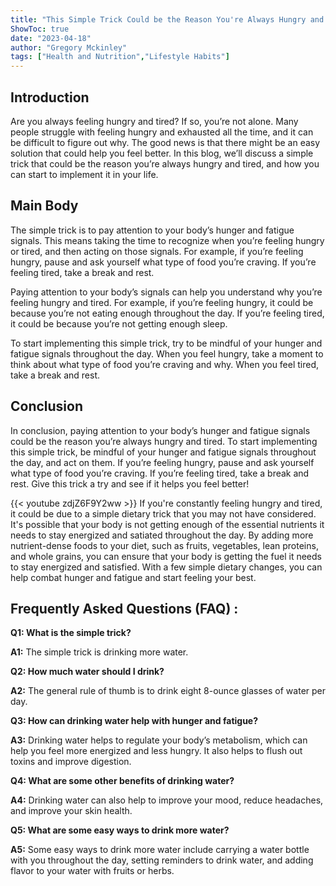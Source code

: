 ```yaml
---
title: "This Simple Trick Could be the Reason You're Always Hungry and Tired - You Won't Believe What it Is!"
ShowToc: true 
date: "2023-04-18"
author: "Gregory Mckinley" 
tags: ["Health and Nutrition","Lifestyle Habits"]
---
```

## Introduction
Are you always feeling hungry and tired? If so, you’re not alone. Many people struggle with feeling hungry and exhausted all the time, and it can be difficult to figure out why. The good news is that there might be an easy solution that could help you feel better. In this blog, we’ll discuss a simple trick that could be the reason you’re always hungry and tired, and how you can start to implement it in your life. 

## Main Body
The simple trick is to pay attention to your body’s hunger and fatigue signals. This means taking the time to recognize when you’re feeling hungry or tired, and then acting on those signals. For example, if you’re feeling hungry, pause and ask yourself what type of food you’re craving. If you’re feeling tired, take a break and rest. 

Paying attention to your body’s signals can help you understand why you’re feeling hungry and tired. For example, if you’re feeling hungry, it could be because you’re not eating enough throughout the day. If you’re feeling tired, it could be because you’re not getting enough sleep. 

To start implementing this simple trick, try to be mindful of your hunger and fatigue signals throughout the day. When you feel hungry, take a moment to think about what type of food you’re craving and why. When you feel tired, take a break and rest. 

## Conclusion
In conclusion, paying attention to your body’s hunger and fatigue signals could be the reason you’re always hungry and tired. To start implementing this simple trick, be mindful of your hunger and fatigue signals throughout the day, and act on them. If you’re feeling hungry, pause and ask yourself what type of food you’re craving. If you’re feeling tired, take a break and rest. Give this trick a try and see if it helps you feel better!

{{< youtube zdjZ6F9Y2ww >}} 
If you're constantly feeling hungry and tired, it could be due to a simple dietary trick that you may not have considered. It's possible that your body is not getting enough of the essential nutrients it needs to stay energized and satiated throughout the day. By adding more nutrient-dense foods to your diet, such as fruits, vegetables, lean proteins, and whole grains, you can ensure that your body is getting the fuel it needs to stay energized and satisfied. With a few simple dietary changes, you can help combat hunger and fatigue and start feeling your best.

## Frequently Asked Questions (FAQ) :
**Q1: What is the simple trick?**

**A1:** The simple trick is drinking more water. 

**Q2: How much water should I drink?**

**A2:** The general rule of thumb is to drink eight 8-ounce glasses of water per day. 

**Q3: How can drinking water help with hunger and fatigue?**

**A3:** Drinking water helps to regulate your body’s metabolism, which can help you feel more energized and less hungry. It also helps to flush out toxins and improve digestion. 

**Q4: What are some other benefits of drinking water?**

**A4:** Drinking water can also help to improve your mood, reduce headaches, and improve your skin health. 

**Q5: What are some easy ways to drink more water?**

**A5:** Some easy ways to drink more water include carrying a water bottle with you throughout the day, setting reminders to drink water, and adding flavor to your water with fruits or herbs.




